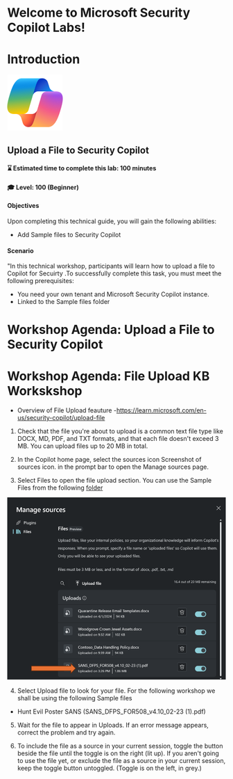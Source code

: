 # Welcome to Microsoft Security Copilot Labs!
# Introduction
![Security CoPilot Logo](https://github.com/Azure/Copilot-For-Security/blob/main/Images/ic_fluent_copilot_64_64%402x.png)
## Upload a File to Security Copilot 
#### ⌛ Estimated time to complete this lab: 100 minutes
#### 🎓 Level: 100 (Beginner)

#### Objectives

Upon completing this technical guide, you will gain the following abilities:<br>

* Add Sample files to Security Copilot <br>


#### Scenario
"In this technical workshop, participants will learn how to upload a file to Copilot for Secuirty .To successfully complete this task, you must meet the following prerequisites:<br>

* You need your own tenant and Microsoft Security Copilot instance.<br>
* Linked to the Sample files folder<br>


# Workshop Agenda: Upload a File to Security Copilot 

# Workshop Agenda: File Upload KB Workskshop

- Overview of File Upload feauture 
-https://learn.microsoft.com/en-us/security-copilot/upload-file

1. Check that the file you're about to upload is a common text file type like DOCX, MD, PDF, and TXT formats, and that each file doesn't exceed 3 MB. You can upload files up to 20 MB in total.

2. In the Copilot home page, select the sources icon Screenshot of sources icon. in the prompt bar to open the Manage sources page.

3. Select Files to open the file upload section. You can use the Sample Files from the following [folder](https://github.com/Azure/Copilot-For-Security/tree/main/Technical%20Workshops/Knowledge%20base%20Workshop/Sample%20Files)
 

![Hunt Evil Poster 2](https://github.com/Azure/Copilot-For-Security/blob/main/Images/KB%20Images/huntevilfileupload3.png)

4. Select Upload file to look for your file.
For the following workshop we shall be using the following Sample files 
- Hunt Evil Poster SANS (SANS_DFPS_FOR508_v4.10_02-23 (1).pdf)

5. Wait for the file to appear in Uploads. If an error message appears, correct the problem and try again.

6. To include the file as a source in your current session, toggle the button beside the file until the toggle is on the right (lit up). If you aren't going to use the file yet, or exclude the file as a source in your current session, keep the toggle button untoggled. (Toggle is on the left, in grey.)
